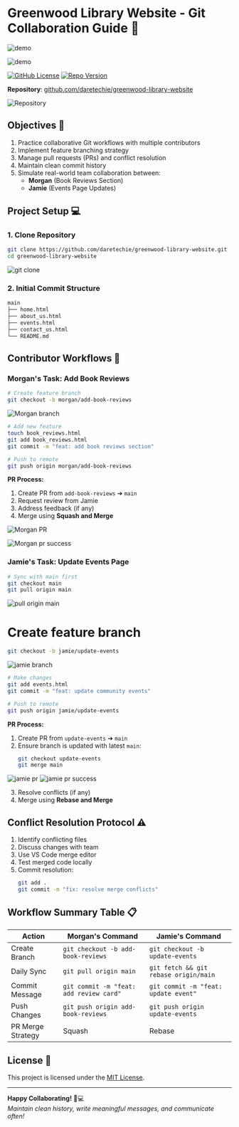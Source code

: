 # Greenwood Library Website - Git Collaboration Guide 🌱

![demo](demo.gif)

![demo](greenwood.png)

[![GitHub License](https://img.shields.io/badge/license-MIT-green)](https://github.com/daretechie/greenwood-library-website/blob/main/LICENSE)
[![Repo Version](https://img.shields.io/badge/version-1.0.0-blue)](https://github.com/daretechie/greenwood-library-website)

**Repository**: [github.com/daretechie/greenwood-library-website](https://github.com/daretechie/greenwood-library-website)

![Repository](img/repo.png)


## Objectives 🎯
1. Practice collaborative Git workflows with multiple contributors
2. Implement feature branching strategy
3. Manage pull requests (PRs) and conflict resolution
4. Maintain clean commit history
5. Simulate real-world team collaboration between:
   - **Morgan** (Book Reviews Section)
   - **Jamie** (Events Page Updates)

## Project Setup 💻

### 1. Clone Repository
```bash
git clone https://github.com/daretechie/greenwood-library-website.git
cd greenwood-library-website
```
![git clone](img/clone.png)

### 2. Initial Commit Structure
```bash
main
├── home.html
├── about_us.html
├── events.html
├── contact_us.html
└── README.md

```

## Contributor Workflows 🔄

### Morgan's Task: Add Book Reviews
```bash
# Create feature branch
git checkout -b morgan/add-book-reviews
```
![Morgan branch](img/branchMorgan.png)

```sh
# Add new feature
touch book_reviews.html
git add book_reviews.html
git commit -m "feat: add book reviews section"

# Push to remote
git push origin morgan/add-book-reviews
```

**PR Process:**
1. Create PR from `add-book-reviews` ➔ `main`
2. Request review from Jamie
3. Address feedback (if any)
4. Merge using **Squash and Merge**

![Morgan PR](img/morganPR.png)

![Morgan pr success](img/morganPRsuccess.png)


### Jamie's Task: Update Events Page
```bash
# Sync with main first
git checkout main
git pull origin main
```
![pull origin main](img/pullOriginMain.png)

# Create feature branch

```sh
git checkout -b jamie/update-events
```

![jamie branch](img/jamieBranch.png)

```sh
# Make changes
git add events.html
git commit -m "feat: update community events"

# Push to remote
git push origin jamie/update-events
```

**PR Process:**
1. Create PR from `update-events` ➔ `main`
2. Ensure branch is updated with latest `main`:
   ```bash
   git checkout update-events
   git merge main
   ```
![jamie pr](img/jamiePR.png)
![jamie pr success](img/jamiePRsuccess.png)


3. Resolve conflicts (if any)
4. Merge using **Rebase and Merge**

## Conflict Resolution Protocol ⚠️
1. Identify conflicting files
2. Discuss changes with team
3. Use VS Code merge editor
4. Test merged code locally
5. Commit resolution:
   ```bash
   git add .
   git commit -m "fix: resolve merge conflicts"
   ```

## Workflow Summary Table 📋

| Action                | Morgan's Command                          | Jamie's Command                          |
|-----------------------|-------------------------------------------|------------------------------------------|
| Create Branch         | `git checkout -b add-book-reviews`        | `git checkout -b update-events`          |
| Daily Sync            | `git pull origin main`                    | `git fetch && git rebase origin/main`    |
| Commit Message        | `git commit -m "feat: add review card"`   | `git commit -m "feat: update event"`     |
| Push Changes          | `git push origin add-book-reviews`        | `git push origin update-events`          |
| PR Merge Strategy     | Squash                                    | Rebase                                   |

## License 📄
This project is licensed under the [MIT License](https://github.com/daretechie/greenwood-library-website/blob/main/LICENSE).

--- 

**Happy Collaborating!** 👥💻  
*Maintain clean history, write meaningful messages, and communicate often!*

